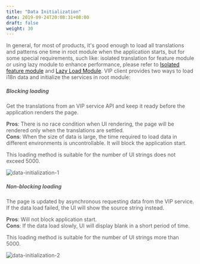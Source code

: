 ```yaml
---
title: "Data Initialization"
date: 2019-09-24T20:08:31+08:00
draft: false
weight: 30
---
```



In general, for most of products, it's good enough to load all translations and patterns one time in root module when the application starts, but for some special requirements, such like: isolated translation for feature module or using lazy module to enhance performance, please refer to [Isolated feature module](https://ngx.eng.vmware.com/@vmw/ngx-vip/isolated-module/documentation) and [Lazy Load Module](https://ngx.eng.vmware.com/@vmw/ngx-vip/lazy-load/documentation). VIP client provides two ways to load i18n data and initialize the services in root module:

##### **Blocking loading**

Get the translations from an VIP service API and keep it ready before the application renders the page.


**Pros**: There is no race condition when UI rendering, the page will be rendered only when the translations are settled. <br/>
**Cons**: When the size of data is large, the time required to load data in different environments is uncontrollable. It will block the application start.


This loading method is suitable for the number of UI strings does not exceed 5000.

![data-initialization-1](https://github.com/zmengjiao/singleton/raw/website/content/en/images/data-initialization/data-initialization-1.png)


##### **Non-blocking loading**

The page is updated by asynchronous requesting data from the VIP service. If the data load failed, the UI will show the source string instead.

**Pros**: Will not block application start.<br/>
**Cons**: If the data load slowly, UI will display blank in a short period of time.


This loading method is suitable for the number of UI strings more than 5000.

![data-initialization-2](https://github.com/zmengjiao/singleton/raw/website/content/en/images/data-initialization/data-initialization-2.png)


<style>
    html {
        font-family: Metropolis;
        color: #575757;
    }
    section strong {
        font-weight: 400;
    }
    section p>strong {
        font-weight: 600;
    }
</style>